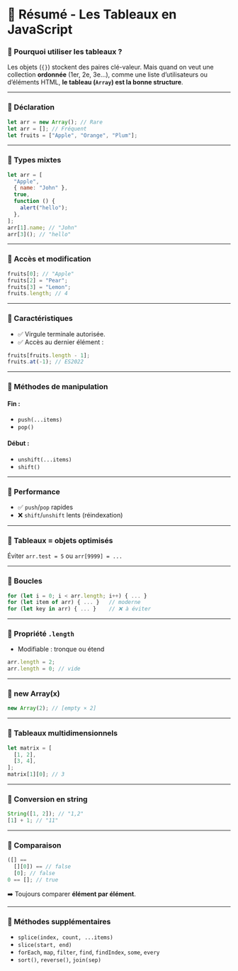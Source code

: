 # 📘 Résumé - Les Tableaux en JavaScript

### 🔹 Pourquoi utiliser les tableaux ?

Les objets (`{}`) stockent des paires clé-valeur. Mais quand on veut une collection **ordonnée** (1er, 2e, 3e…), comme une liste d’utilisateurs ou d’éléments HTML, **le tableau (`Array`) est la bonne structure**.

---

### 🔹 Déclaration

```js
let arr = new Array(); // Rare
let arr = []; // Fréquent
let fruits = ["Apple", "Orange", "Plum"];
```

---

### 🔹 Types mixtes

```js
let arr = [
  "Apple",
  { name: "John" },
  true,
  function () {
    alert("hello");
  },
];
arr[1].name; // "John"
arr[3](); // "hello"
```

---

### 🔹 Accès et modification

```js
fruits[0]; // "Apple"
fruits[2] = "Pear";
fruits[3] = "Lemon";
fruits.length; // 4
```

---

### 🔹 Caractéristiques

- ✅ Virgule terminale autorisée.
- ✅ Accès au dernier élément :

```js
fruits[fruits.length - 1];
fruits.at(-1); // ES2022
```

---

### 🔹 Méthodes de manipulation

#### Fin :

- `push(...items)`
- `pop()`

#### Début :

- `unshift(...items)`
- `shift()`

---

### 🔹 Performance

- ✅ `push`/`pop` rapides
- ❌ `shift`/`unshift` lents (réindexation)

---

### 🔹 Tableaux = objets optimisés

Éviter `arr.test = 5` ou `arr[9999] = ...`

---

### 🔹 Boucles

```js
for (let i = 0; i < arr.length; i++) { ... }
for (let item of arr) { ... }   // moderne
for (let key in arr) { ... }    // ❌ à éviter
```

---

### 🔹 Propriété `.length`

- Modifiable : tronque ou étend

```js
arr.length = 2;
arr.length = 0; // vide
```

---

### 🔹 new Array(x)

```js
new Array(2); // [empty × 2]
```

---

### 🔹 Tableaux multidimensionnels

```js
let matrix = [
  [1, 2],
  [3, 4],
];
matrix[1][0]; // 3
```

---

### 🔹 Conversion en string

```js
String([1, 2]); // "1,2"
[1] + 1; // "11"
```

---

### 🔹 Comparaison

```js
([] ==
  [][0]) == // false
  [0]; // false
0 == []; // true
```

➡️ Toujours comparer **élément par élément**.

---

### 🔹 Méthodes supplémentaires

- `splice(index, count, ...items)`
- `slice(start, end)`
- `forEach`, `map`, `filter`, `find`, `findIndex`, `some`, `every`
- `sort()`, `reverse()`, `join(sep)`
